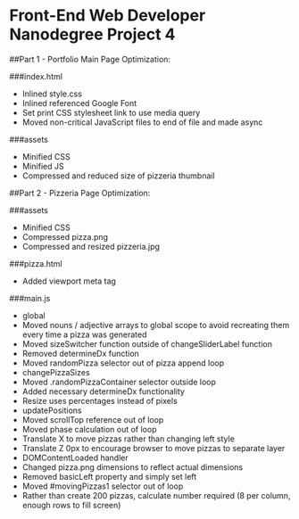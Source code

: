 Front-End Web Developer Nanodegree Project 4
============================================
##Part 1 - Portfolio Main Page Optimization:

###index.html
- Inlined style.css
- Inlined referenced Google Font
- Set print CSS stylesheet link to use media query
- Moved non-critical JavaScript files to end of file and made async

###assets
- Minified CSS
- Minified JS
- Compressed and reduced size of pizzeria thumbnail


##Part 2 - Pizzeria Page Optimization:

###assets
- Minified CSS
- Compressed pizza.png
- Compressed and resized pizzeria.jpg

###pizza.html
- Added viewport meta tag

###main.js
- global
 - Moved nouns / adjective arrays to global scope to avoid recreating them every time a pizza was generated
 - Moved sizeSwitcher function outside of changeSliderLabel function
 - Removed determineDx function
 - Moved randomPizza selector out of pizza append loop
- changePizzaSizes
 - Moved .randomPizzaContainer selector outside loop
 - Added necessary determineDx functionality
 - Resize uses percentages instead of pixels
- updatePositions
 - Moved scrollTop reference out of loop
 - Moved phase calculation out of loop
 - Translate X to move pizzas rather than changing left style
 - Translate Z 0px to encourage browser to move pizzas to separate layer
- DOMContentLoaded handler
 - Changed pizza.png dimensions to reflect actual dimensions
 - Removed basicLeft property and simply set left
 - Moved #movingPizzas1 selector out of loop
 - Rather than create 200 pizzas, calculate number required (8 per column, enough rows to fill screen)
